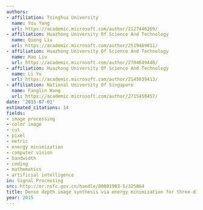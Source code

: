 ```yaml
---
authors:
- affiliation: Tsinghua University
  name: You Yang
  url: https://academic.microsoft.com/author/2127446269/
- affiliation: Huazhong University Of Science And Technology
  name: Qiong Liu
  url: https://academic.microsoft.com/author/2519469011/
- affiliation: Huazhong University Of Science And Technology
  name: Hao Liu
  url: https://academic.microsoft.com/author/2704649440/
- affiliation: Huazhong University Of Science And Technology
  name: Li Yu
  url: https://academic.microsoft.com/author/2145039413/
- affiliation: National University Of Singapore
  name: Fanglin Wang
  url: https://academic.microsoft.com/author/2715450457/
date: '2015-07-01'
estimated_citations: 14
fields:
- image processing
- color image
- cut
- pixel
- metric
- energy minimization
- computer vision
- bandwidth
- coding
- mathematics
- artificial intelligence
in: Signal Processing
src: http://or.nsfc.gov.cn/handle/00001903-5/325864
title: Dense depth image synthesis via energy minimization for three-dimensional video
year: 2015
---
```

